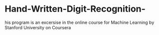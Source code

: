 # Hand-Written-Digit-Recognition-
his program is an excersise in the online course for Machine Learning by Stanford University on Coursera
